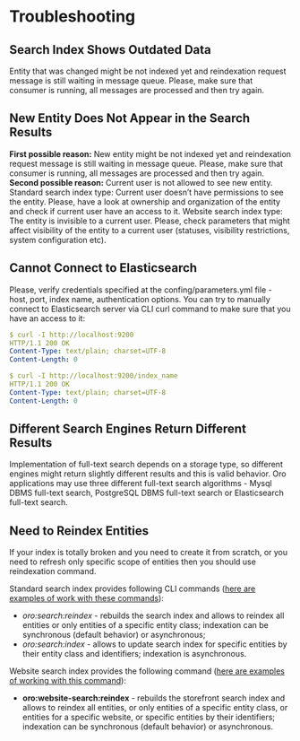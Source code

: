 # Troubleshooting

## Search Index Shows Outdated Data

Entity that was changed might be not indexed yet and reindexation request message is still waiting in message queue. Please, make sure that consumer is running, all messages are processed and then try again.

## New Entity Does Not Appear in the Search Results

**First possible reason:** New entity might be not indexed yet and reindexation request message is still waiting in message queue. Please, make sure that consumer is running, all messages are processed and then try again.
**Second possible reason:** Current user is  not allowed to see new entity.
Standard search index type: Current user doesn’t have permissions to see the entity. Please, have a look at ownership and organization of the entity and check if current user have an access to it.
Website search index type: The entity is invisible to a current user. Please, check parameters that might affect visibility of the entity to a current user (statuses, visibility restrictions, system configuration etc).

## Cannot Connect to Elasticsearch

Please, verify credentials specified at the confing/parameters.yml file - host, port, index name, authentication options. You can try to manually connect to Elasticsearch server via CLI curl command to make sure that you have an access to it:

```yaml
$ curl -I http://localhost:9200
HTTP/1.1 200 OK
Content-Type: text/plain; charset=UTF-8
Content-Length: 0

$ curl -I http://localhost:9200/index_name
HTTP/1.1 200 OK
Content-Type: text/plain; charset=UTF-8
Content-Length: 0
```

## Different Search Engines Return Different Results

Implementation of full-text search depends on a storage type, so different engines might return slightly different results and this is valid behavior. Oro applications may use three different full-text search algorithms - Mysql DBMS full-text search, PostgreSQL DBMS full-text search or Elasticsearch full-text search.

## Need to Reindex Entities

If your index is totally broken and you need to create it from scratch, or you need to refresh only specific scope of entities then you should use reindexation command.

Standard search index provides following CLI commands ([here are examples of work with these commands](console-commands.md#search-index-db-from-md-console-commands)):

* *oro:search:reindex* - rebuilds the search index and allows to reindex all entities or only entities of a specific entity class; indexation can be synchronous (default behavior) or asynchronous;
* *oro:search:index* - allows to update search index for specific entities by their entity class and identifiers; indexation is asynchronous.

Website search index provides the following command ([here are examples of working with this command](../../../bundles/commerce/WebsiteSearchBundle/console-commands.md#website-search-bundle-console-commands)):

* **oro:website-search:reindex** - rebuilds the storefront search index and allows to reindex all entities, or only entities of a specific entity class, or entities for a specific website, or specific entities by their identifiers; indexation can be synchronous (default behavior) or asynchronous.

<!-- Frontend -->

